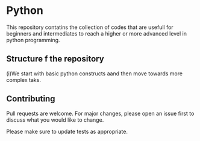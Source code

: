 # Python
This repository contatins the collection of codes that are usefull for beginners and intermediates to reach a higher or more advanced level in python programming.

## Structure f the repository

(i)We start with basic python constructs aand then move towards more complex taks.

## Contributing
Pull requests are welcome. For major changes, please open an issue first to discuss what you would like to change.

Please make sure to update tests as appropriate.
